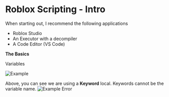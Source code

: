 # Roblox Scripting - Intro

When starting out, I recommend the following applications

- Roblox Studio
- An Executor with a decompiler 
- A Code Editor (VS Code)

**The Basics**

Variables

![Example](https://i.imgur.com/XiddUQP.png)

Above, you can see we are using a **Keyword** local.  Keywords cannot be the variable name.
![Example Error](https://i.imgur.com/HPq1QwW.png)
